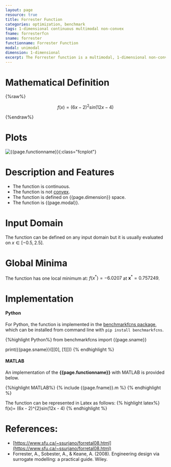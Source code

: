 ```yaml
---
layout: page
resource: true
title: Forrester Function
categories: optimization, benchmark
tags: 1-dimensional continuous multimodal non-convex
fname: forresterfcn
sname: forrester
functionname: Forrester Function
modal: unimodal
dimension: 1-dimensional
excerpt: The Forrester function is a multimodal, 1-dimensional non-convex mathematical function widely used for testing optimization algorithms
---
```


# Mathematical Definition

{%raw%}

$$f(x)= (6x - 2)^{2}sin(12x - 4)$$

{%endraw%}

# Plots
![{{page.functionname}}]({{site.baseurl}}/doc/plots/{{page.fname}}.png){:class="fcnplot"}

# Description and Features
* The function is continuous.
* The function is not [convex](https://en.wikipedia.org/wiki/Convex_function).
* The function is defined on {{page.dimension}} space. 
* The function is {{page.modal}}.

# Input Domain
The function can be defined on any input domain but it is usually evaluated on $x \in [-0.5, 2.5]$.

# Global Minima
The function has one local minimum at: $f(x^*)=-6.0207$ at $\textbf{x}^{\ast} = 0.757249$.

# Implementation
#### Python
For Python, the function is implemented in the [benchmarkfcns package](https://github.com/mazhar-ansari-ardeh/BenchmarkFcns), which can be installed from command line with `pip install benchmarkfcns`. 

{%highlight Python%}
from benchmarkfcns import {{page.sname}}

print({{page.sname}}([[0],
              [1]]))
{% endhighlight %}

#### MATLAB
An implementation of the **{{page.functionname}}** with MATLAB is provided below. 

{%highlight MATLAB%}
{% include {{page.fname}}.m %}
{% endhighlight %}

The function can be represented in Latex as follows:
{% highlight latex%}
f(x)= (6x - 2)^{2}sin(12x - 4)
{% endhighlight %}

# References:
* [https://www.sfu.ca/~ssurjano/forretal08.html](https://www.sfu.ca/~ssurjano/forretal08.html)
* Forrester, A., Sobester, A., & Keane, A. (2008). Engineering design via surrogate modelling: a practical guide. Wiley.
